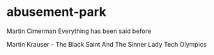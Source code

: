 # abusement-park
Martin Cimerman	 Everything has been said before

Martin Krauser - The Black Saint And The Sinner Lady
Tech Olympics

